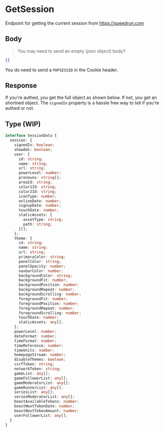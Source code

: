 # GetSession

Endpoint for getting the current session from https://speedrun.com

## Body

> You may need to send an empty (json object) body?

```json
{}
```

You do need to send a `PHPSESSID` in the Cookie header.

## Response

If you're authed, you get the full object as shown below. 
If not, you get an shortned object. The `signedIn` property is a hassle free way to tell if you're authed or not.

## Type (WIP)

```typescript
interface SessionData {
  session: {
    signedIn: boolean;
    showAds: boolean;
    user: {
      id: string;
      name: string;
      url: string;
      powerLevel: number;
      pronouns: string[];
      areaId: string;
      color1Id: string;
      color2Id: string;
      iconType: number;
      onlineDate: number;
      signupDate: number;
      touchDate: number;
      staticAssets: {
        assetType: string;
        path: string;
      }[];
    };
    theme: {
      id: string;
      name: string;
      url: string;
      primaryColor: string;
      panelColor: string;
      panelOpacity: number;
      navbarColor: number;
      backgroundColor: string;
      backgroundFit: number;
      backgroundPosition: number;
      backgroundRepeat: number;
      backgroundScrolling: number;
      foregroundFit: number;
      foregroundPosition: number;
      foregroundRepeat: number;
      foregroundScrolling: number;
      touchDate: number;
      staticAssets: any[];
    };
    powerLevel: number;
    dateFormat: number;
    timeFormat: number;
    timeReference: number;
    timeUnits: number;
    homepageStream: number;
    disableThemes: boolean;
    csrfToken: string;
    networkToken: string;
    gameList: any[];
    gameFollowerList: any[];
    gameModeratorList: any[];
    gameRunnerList: any[];
    seriesList: any[];
    seriesModeratorList: any[];
    boostAvailableTokens: number;
    boostNextTokenDate: number;
    boostNextTokenAmount: number;
    userFollowerList: any[];
  }
}
```